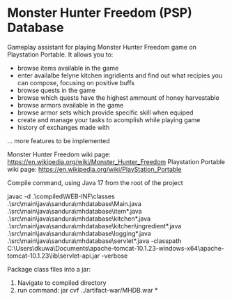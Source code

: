 # Monster Hunter Freedom (PSP) Database 
Gameplay assistant for playing Monster Hunter Freedom game on Playstation Portable.
It allows you to:
 - browse items available in the game
 - enter availalbe felyne kitchen ingridients and find out what recipies you can compose, focusing on positive buffs
 - browse quests in the game
 - browse which quests have the highest ammount of honey harvestable
 - browse armors available in the game
 - browse armor sets which provide specific skill when equiped
 - create and manage your tasks to acomplish while playing game
 - history of exchanges made with 
 
 ... more features to be implemented

Monster Hunter Freedom wiki page: https://en.wikipedia.org/wiki/Monster_Hunter_Freedom
Playstation Portable wiki page: https://en.wikipedia.org/wiki/PlayStation_Portable


Compile command, using Java 17 from the root of the project

javac  -d .\compiled\WEB-INF\classes .\src\main\java\sandura\mhdatabase\Main.java .\src\main\java\sandura\mhdatabase\item\*.java  .\src\main\java\sandura\mhdatabase\kitchen\*.java .\src\main\java\sandura\mhdatabase\kitchen\ingredient\*.java  .\src\main\java\sandura\mhdatabase\logging\*.java  .\src\main\java\sandura\mhdatabase\servlet\*.java -classpath C:\Users\dkuwa\Documents\apache-tomcat-10.1.23-windows-x64\apache-tomcat-10.1.23\lib\servlet-api.jar  -verbose


Package class files into a jar:

1. Navigate to compiled directory
2. run command:
jar cvf ../artifact-war/MHDB.war *